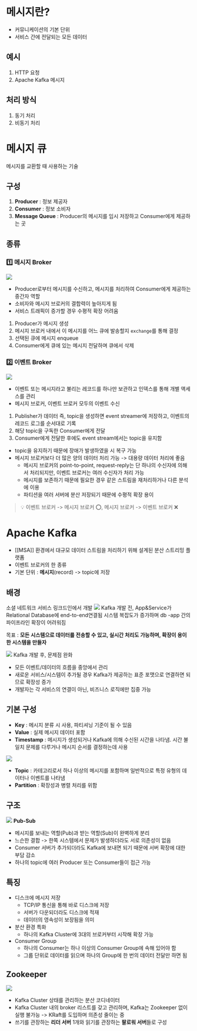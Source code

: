 # 메시지란?
- 커뮤니케이션의 기본 단위
- 서비스 간에 전달되는 모든 데이터
## 예시
1. HTTP 요청
2. Apache Kafka 메시지
## 처리 방식
1. 동기 처리
2. 비동기 처리
# 메시지 큐
메시지를 교환할 때 사용하는 기술
## 구성
1. **Producer** : 정보 제공자
2. **Consumer** : 정보 소비자
3. **Message Queue** : Producer의 메시지를 임시 저장하고 Consumer에게 제공하는 곳
## 종류
### 1️⃣ 메시지 Broker
![](https://i.imgur.com/pt10pak.png)
- Producer로부터 메시지를 수신하고, 메시지를 처리하여 Consumer에게 제공하는 중간자 역할
- 소비자와 메시지 브로커의 결합력이 높아지게 됨
- 서비스 트래픽이 증가할 경우 수평적 확장 어려움

1. Producer가 메시지 생성
2. 메시지 브로커 내에서 이 메시지를 어느 큐에 발송할지 `exchange`를 통해 결정
3. 선택된 큐에 메시지 enqueue
4. Consumer에게 큐에 있는 메시지 전달하며 큐에서 삭제
### 2️⃣ 이벤트 Broker
![](https://i.imgur.com/SXkcmfh.png)
- 이벤트 또는 메시지라고 불리는 레코드를 하나만 보관하고 인덱스를 통해 개별 액세스를 관리
- 메시지 브로커, 이벤트 브로커 모두의 이벤트 수신

1. Publisher가 데이터 즉, topic을 생성하면 event streamer에 저장하고, 이벤트의 레코드 로그를 순서대로 기록
2. 해당 topic을 구독한 Consumer에게 전달
3. Consumer에게 전달한 후에도 event stream에서는 topic을 유지함

- topic을 유지하기 때문에 장애가 발생하였을 시 복구 가능
- 메시지 브로커보다 더 많은 양의 데이터 처리 가능 -> 대용량 데이터 처리에 좋음
	- 메시지 브로커의 point-to-point, request-reply는 단 하나의 수신자에 의해서 처리되지만, 이벤트 브로커는 여러 수신자가 처리 가능
	- 메시지를 보존하기 때문에 필요한 경우 같은 스트림을 재처리하거나 다른 분석에 이용
	- 파티션을 여러 서버에 분산 저장되기 때문에 수평적 확장 용이

> 💡 이벤트 브로커 -> 메시지 브로커 ⭕, 메시지 브로커 -> 이벤트 브로커 ❌
# Apache Kafka
- [[MSA]] 환경에서 대규모 데이터 스트림을 처리하기 위해 설계된 분산 스트리밍 플랫폼
- 이벤트 브로커의 한 종류
- 기본 단위 : **메시지**(record) -> topic에 저장
## 배경
소셜 네트워크 서비스 링크드인에서 개발
![](https://i.imgur.com/jcB6UGT.png)
Kafka 개발 전, App&Service가 Relational Database에 end-to-end연결됨
시스템 복잡도가 증가하며 db -app 간의 파이프라인 확장이 어려워짐

목표 : **모든 시스템으로 데이터를 전송할 수 있고, 실시간 처리도 가능하며, 확장이 용이한 시스템을 만들자**

![](https://i.imgur.com/gIyS8rR.png)
Kafka 개발 후, 문제점 완화
- 모든 이벤트/데이터의 흐름을 중앙에서 관리
- 새로운 서비스/시스템이 추가될 경우 Kafka가 제공하는 표준 포맷으로 연결하면 되므로 확장성 증가
- 개발자는 각 서비스의 연결이 아닌, 비즈니스 로직에만 집중 가능
## 기본 구성
- **Key** : 메시지 분류 시 사용, 파티셔닝 기준이 될 수 있음
- **Value** : 실제 메시지 데이터 포함
- **Timestamp** : 메시지가 생성되거나 Kafka에 의해 수신된 시간을 나타냄. 시간 불일치 문제를 다루거나 메시지 순서를 결정하는데 사용

![](https://i.imgur.com/fDrSAP8.png)
- **Topic** : 카테고리로서 하나 이상의 메시지를 포함하며 일반적으로 특정 유형의 데이터나 이벤트를 나타냄
- **Partition** : 확장성과 병렬 처리를 위함
## 구조
![](https://i.imgur.com/3kVxTQQ.png)
**Pub-Sub**
- 메시지를 보내는 역할(Pub)과 받는 역할(Sub)이 완벽하게 분리
- 느슨한 결합 -> 한쪽 시스템에서 문제가 발생하더라도 서로 의존성이 없음
- Consumer 서버가 추가되더라도 Kafka에 보내면 되기 때문에 서버 확장에 대한 부담 감소
- 하나의 topic에 여러 Producer 또는 Consumer들이 접근 가능
## 특징
- 디스크에 메시지 저장
	- TCP/IP 통신을 통해 바로 디스크에 저장
	- 서버가 다운되더라도 디스크에 적재
	- 데이터의 영속성이 보장됨을 의미
- 분산 환경 특화
	- 하나의 Kafka Cluster에 3대의 브로커부터 시작해 확장 가능
- Consumer Group
	- 하나의 Consumer는 하나 이상의 Consumer Group에 속해 있어야 함
	- 그룹 단위로 데이터를 읽으며 하나의 Group에 한 번의 데이터 전달만 하면 됨
## Zookeeper
![](https://i.imgur.com/lCUt1Yn.png)
- Kafka Cluster 상태를 관리하는 분산 코디네이터
- Kafka Cluster 내의 broker 리스트를 갖고 관리하며, Kafka는 Zookeeper 없이 실행 불가능 -> KRaft를 도입하며 의존성 줄이는 중
- 쓰기를 관장하는 **리더 서버** 1개와 읽기를 관장하는 **팔로워 서버**들로 구성